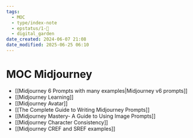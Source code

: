 ```yaml
---
tags:
  - MOC
  - type/index-note
  - epstatus/1-🌱
  - digital_garden
date_created: 2024-06-07 21:08
date_modified: 2025-06-25 06:10
---
```

# MOC Midjourney

+ [[Midjourney 6 Prompts with many examples|Midjourney v6 prompts]]
+ [[Midjourney Learning]]
+ [[Midjourney Avatar]]
+ [[The Complete Guide to Writing Midjourney Prompts]]
+ [[Midjourney Mastery- A Guide to Using Image Prompts]]
+ [[Midjourney Character Consistency]]
+ [[Midjourney CREF and SREF examples]]